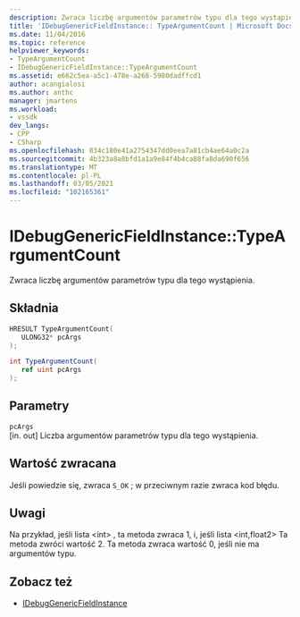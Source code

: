 ```yaml
---
description: Zwraca liczbę argumentów parametrów typu dla tego wystąpienia.
title: 'IDebugGenericFieldInstance:: TypeArgumentCount | Microsoft Docs'
ms.date: 11/04/2016
ms.topic: reference
helpviewer_keywords:
- TypeArgumentCount
- IDebugGenericFieldInstance::TypeArgumentCount
ms.assetid: e662c5ea-a5c1-478e-a268-5980dadffcd1
author: acangialosi
ms.author: anthc
manager: jmartens
ms.workload:
- vssdk
dev_langs:
- CPP
- CSharp
ms.openlocfilehash: 034c180e41a2754347dd0eea7a81cb4ae64a0c2a
ms.sourcegitcommit: 4b323a8a8bfd1a1a9e84f4b4ca88fa8da690f656
ms.translationtype: MT
ms.contentlocale: pl-PL
ms.lasthandoff: 03/05/2021
ms.locfileid: "102165361"
---
```

# <a name="idebuggenericfieldinstancetypeargumentcount"></a>IDebugGenericFieldInstance::TypeArgumentCount
Zwraca liczbę argumentów parametrów typu dla tego wystąpienia.

## <a name="syntax"></a>Składnia

```cpp
HRESULT TypeArgumentCount(
   ULONG32* pcArgs
);
```

```csharp
int TypeArgumentCount(
   ref uint pcArgs
);
```

## <a name="parameters"></a>Parametry
`pcArgs`\
[in. out] Liczba argumentów parametrów typu dla tego wystąpienia.

## <a name="return-value"></a>Wartość zwracana
 Jeśli powiedzie się, zwraca `S_OK` ; w przeciwnym razie zwraca kod błędu.

## <a name="remarks"></a>Uwagi
 Na przykład, jeśli lista \<int> , ta metoda zwraca 1, i, jeśli lista \<int,float2> Ta metoda zwróci wartość 2. Ta metoda zwraca wartość 0, jeśli nie ma argumentów typu.

## <a name="see-also"></a>Zobacz też
- [IDebugGenericFieldInstance](../../../extensibility/debugger/reference/idebuggenericfieldinstance.md)
